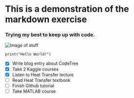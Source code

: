 # This is a demonstration of the markdown exercise
### Trying my best to keep up with code.

![Image of stuff](https://upload.wikimedia.org/wikipedia/en/thumb/7/77/Seoul_national_university_emblem.svg/1200px-Seoul_national_university_emblem.svg.png)

```
print("Hello World!")
```

- [x] Write blog entry about CodeTree
- [x] Take 2 Kaggle courses
- [x] Listen to Heat Transfer lecture
- [ ] Read Heat Transfer textbook
- [ ] Finish Github tutorial
- [ ] Take MATLAB course
